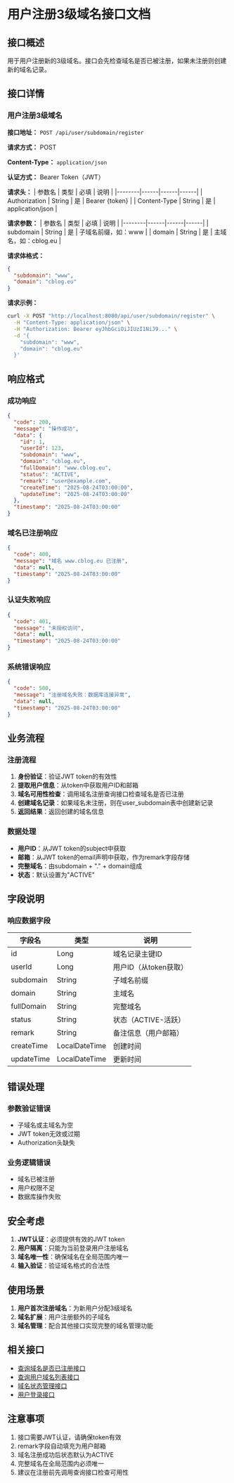 # 用户注册3级域名接口文档

## 接口概述
用于用户注册新的3级域名。接口会先检查域名是否已被注册，如果未注册则创建新的域名记录。

## 接口详情

### 用户注册3级域名

**接口地址：** `POST /api/user/subdomain/register`

**请求方式：** POST

**Content-Type：** `application/json`

**认证方式：** Bearer Token（JWT）

**请求头：**
| 参数名 | 类型 | 必填 | 说明 |
|--------|------|------|------|
| Authorization | String | 是 | Bearer {token} |
| Content-Type | String | 是 | application/json |

**请求参数：**
| 参数名 | 类型 | 必填 | 说明 |
|--------|------|------|------|
| subdomain | String | 是 | 子域名前缀，如：www |
| domain | String | 是 | 主域名，如：cblog.eu |

**请求体格式：**
```json
{
  "subdomain": "www",
  "domain": "cblog.eu"
}
```

**请求示例：**
```bash
curl -X POST "http://localhost:8080/api/user/subdomain/register" \
  -H "Content-Type: application/json" \
  -H "Authorization: Bearer eyJhbGciOiJIUzI1NiJ9..." \
  -d '{
    "subdomain": "www",
    "domain": "cblog.eu"
  }'
```

## 响应格式

### 成功响应
```json
{
  "code": 200,
  "message": "操作成功",
  "data": {
    "id": 1,
    "userId": 123,
    "subdomain": "www",
    "domain": "cblog.eu",
    "fullDomain": "www.cblog.eu",
    "status": "ACTIVE",
    "remark": "user@example.com",
    "createTime": "2025-08-24T03:00:00",
    "updateTime": "2025-08-24T03:00:00"
  },
  "timestamp": "2025-08-24T03:00:00"
}
```

### 域名已注册响应
```json
{
  "code": 400,
  "message": "域名 www.cblog.eu 已注册",
  "data": null,
  "timestamp": "2025-08-24T03:00:00"
}
```

### 认证失败响应
```json
{
  "code": 401,
  "message": "未授权访问",
  "data": null,
  "timestamp": "2025-08-24T03:00:00"
}
```

### 系统错误响应
```json
{
  "code": 500,
  "message": "注册域名失败：数据库连接异常",
  "data": null,
  "timestamp": "2025-08-24T03:00:00"
}
```

## 业务流程

### 注册流程
1. **身份验证**：验证JWT token的有效性
2. **提取用户信息**：从token中获取用户ID和邮箱
3. **域名可用性检查**：调用域名注册查询接口检查域名是否已注册
4. **创建域名记录**：如果域名未注册，则在user_subdomain表中创建新记录
5. **返回结果**：返回创建的域名信息

### 数据处理
- **用户ID**：从JWT token的subject中获取
- **邮箱**：从JWT token的email声明中获取，作为remark字段存储
- **完整域名**：由subdomain + "." + domain组成
- **状态**：默认设置为"ACTIVE"

## 字段说明

### 响应数据字段
| 字段名 | 类型 | 说明 |
|--------|------|------|
| id | Long | 域名记录主键ID |
| userId | Long | 用户ID（从token获取） |
| subdomain | String | 子域名前缀 |
| domain | String | 主域名 |
| fullDomain | String | 完整域名 |
| status | String | 状态（ACTIVE-活跃） |
| remark | String | 备注信息（用户邮箱） |
| createTime | LocalDateTime | 创建时间 |
| updateTime | LocalDateTime | 更新时间 |

## 错误处理

### 参数验证错误
- 子域名或主域名为空
- JWT token无效或过期
- Authorization头缺失

### 业务逻辑错误
- 域名已被注册
- 用户权限不足
- 数据库操作失败

## 安全考虑

1. **JWT认证**：必须提供有效的JWT token
2. **用户隔离**：只能为当前登录用户注册域名
3. **域名唯一性**：确保域名在全局范围内唯一
4. **输入验证**：验证域名格式的合法性

## 使用场景

1. **用户首次注册域名**：为新用户分配3级域名
2. **域名扩展**：用户注册额外的子域名
3. **域名管理**：配合其他接口实现完整的域名管理功能

## 相关接口

- [查询域名是否已注册接口](./用户域名注册查询接口.md)
- [查询用户域名列表接口](./用户子域名管理接口.md#查询域名列表)
- [域名状态管理接口](./用户子域名管理接口.md#状态管理)
- [用户登录接口](./用户登录接口.md)

## 注意事项

1. 接口需要JWT认证，请确保token有效
2. remark字段自动填充为用户邮箱
3. 域名注册成功后状态默认为ACTIVE
4. 完整域名在全局范围内必须唯一
5. 建议在注册前先调用查询接口检查可用性